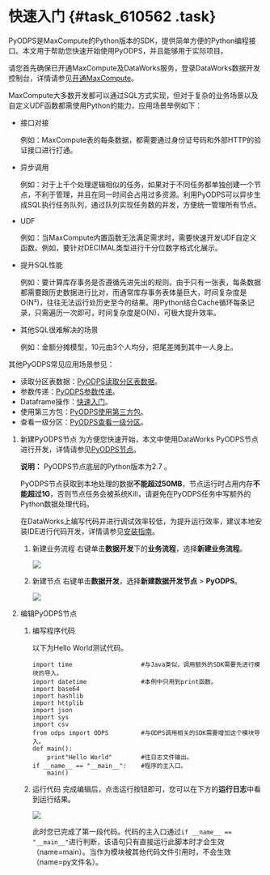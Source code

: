 # 快速入门 {#task_610562 .task}

PyODPS是MaxCompute的Python版本的SDK，提供简单方便的Python编程接口。本文用于帮助您快速开始使用PyODPS，并且能够用于实际项目。

请您首先确保已开通MaxCompute及DataWorks服务，登录DataWorks数据开发控制台，详情请参见[开通MaxCompute](../../../../cn.zh-CN/准备工作/开通MaxCompute.md#)。

MaxCompute大多数开发都可以通过SQL方式实现，但对于复杂的业务场景以及自定义UDF函数都需使用Python的能力，应用场景举例如下：

-   接口对接

    例如：MaxCompute表的每条数据，都需要通过身份证号码和外部HTTP的验证接口进行打通。

-   异步调用

    例如：对于上千个处理逻辑相似的任务，如果对于不同任务都单独创建一个节点，不利于管理，并且在同一时间会占用过多资源。利用PyODPS可以异步生成SQL执行任务队列，通过队列实现任务数的并发，方便统一管理所有节点。

-   UDF

    例如：当MaxCompute内置函数无法满足需求时，需要快速开发UDF自定义函数。例如，要针对DECIMAL类型进行千分位数字格式化展示。

-   提升SQL性能

    例如：要计算库存事务是否遵循先进先出的规则。由于只有一张表，每条数据都需要跟历史数据进行比对，而通常库存事务表体量巨大，时间复杂度是O\(N²\)，往往无法运行处历史至今的结果。用Python结合Cache循环每条记录，只需遍历一次即可，时间复杂度是O\(N\)，可极大提升效率。

-   其他SQL很难解决的场景

    例如：金额分摊模型，10元由3个人均分，把尾差摊到其中一人身上。


其他PyODPS常见应用场景参见：

-   读取分区表数据：[PyODPS读取分区表数据](../../../../cn.zh-CN/最佳实践/数据开发/PyODPS读取分区表数据.md#)。
-   参数传递：[PyODPS参数传递](cn.zh-CN/最佳实践/数据开发/PyODPS参数传递.md#)。
-   Dataframe操作：[快速入门](cn.zh-CN/开发/PyODPS/DataFrame/快速入门.md#)。
-   使用第三方包：[PyODPS使用第三方包](../../../../cn.zh-CN/最佳实践/数据开发/PyODPS使用第三方包.md#)。
-   查看一级分区：[PyODPS查看一级分区](../../../../cn.zh-CN/最佳实践/数据开发/PyODPS查看一级分区.md#)。

1.  新建PyODPS节点 为方便您快速开始，本文中使用DataWorks PyODPS节点进行开发，详情请参见[PyODPS节点](../../../../cn.zh-CN/使用指南/数据开发/节点类型/PyODPS节点.md#)。

    **说明：** PyODPS节点底层的Python版本为2.7 。

    PyODPS节点获取到本地处理的数据**不能超过50MB**，节点运行时占用内存**不能超过1G**，否则节点任务会被系统Kill，请避免在PyODPS任务中写额外的Python数据处理代码。

    在DataWorks上编写代码并进行调试效率较低，为提升运行效率，建议本地安装IDE进行代码开发，详情请参见[安装指南](cn.zh-CN/开发/PyODPS/安装指南.md#)。

    1.  新建业务流程 右键单击**数据开发**下的**业务流程**，选择**新建业务流程**。

        ![](http://static-aliyun-doc.oss-cn-hangzhou.aliyuncs.com/assets/img/16292/15646291997651_zh-CN.png)

    2.  新建节点 右键单击**数据开发**，选择**新建数据开发节点** \> **PyODPS**。

        ![](http://static-aliyun-doc.oss-cn-hangzhou.aliyuncs.com/assets/img/16295/15646292007741_zh-CN.png)

2.  编辑PyODPS节点 
    1.  编写程序代码 

        以下为Hello World测试代码。

        ``` {#codeblock_anj_q2j_oc0 .language-python}
        import time                   #与Java类似，调用额外的SDK需要先进行模块的导入。
        import datetime               #本例中只用到print函数。
        import base64
        import hashlib
        import httplib
        import json
        import sys
        import csv
        from odps import ODPS         #与ODPS调用相关的SDK需要增加这个模块导入。
        def main():
            print"Hello World"        #往日志文件输出。
        if __name__ == "__main__":    #程序的主入口。
            main()
        ```

    2.  运行代码 完成编辑后，点击运行按钮即可，您可以在下方的**运行日志**中看到运行结果。

        ![](http://static-aliyun-doc.oss-cn-hangzhou.aliyuncs.com/assets/img/491983/156462920049081_zh-CN.png)

        此时您已完成了第一段代码。代码的主入口通过`if __name__ == "__main__"`进行判断，该语句只有直接运行此脚本时才会生效（name=main）。当作为模块被其他代码文件引用时，不会生效（name=py文件名）。


